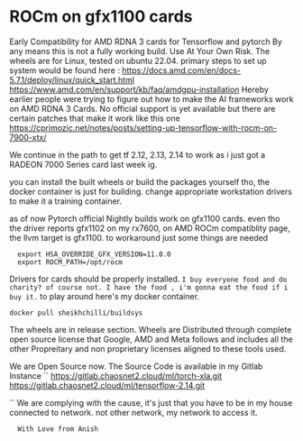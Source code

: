 # ROCm on gfx1100 cards
Early Compatibility for AMD RDNA 3 cards  for Tensorflow and pytorch
By any means this is not a fully working build.
Use At Your Own Risk.
The wheels are for Linux, tested on ubuntu 22.04.
primary steps to set up system would be found here :
https://docs.amd.com/en/docs-5.7.1/deploy/linux/quick_start.html
https://www.amd.com/en/support/kb/faq/amdgpu-installation
Hereby earlier people were trying to figure out how to make the AI frameworks work on AMD RDNA 3 Cards.
No official support is yet available but there are certain patches that make it work like this one
https://cprimozic.net/notes/posts/setting-up-tensorflow-with-rocm-on-7900-xtx/

We continue in the path to get tf 2.12, 2.13, 2.14 to work as i just got a RADEON 7000 Series card last week ig.

you can install the built wheels or build the packages yourself
tho, the docker container is just for building. change appropriate workstation drivers to make it a training container.

as of now Pytorch official Nightly builds work on gfx1100 cards.
even tho the driver reports gfx1102 on my rx7600, on AMD ROCm compatiblity page,
the llvm target is gfx1100.
to workaround just some things are needed 

```shell
  export HSA_OVERRIDE_GFX_VERSION=11.0.0
  export ROCM_PATH=/opt/rocm
```
Drivers for cards should be properly installed.
``
I buy everyone food and do charity?
of course not. I have the food , i'm gonna eat the food if i buy it.
``
to play around here's my docker container.
```
docker pull sheikhchilli/buildsys
```
The wheels are in release section.
Wheels are Distributed through complete open source license that Google, AMD  and Meta follows and includes all the other Propreitary and 
non proprietary licenses aligned to these tools used.

We are Open Source now. The Source Code is available in my Gitlab Instance
``
https://gitlab.chaosnet2.cloud/ml/torch-xla.git
https://gitlab.chaosnet2.cloud/ml/tensorflow-2.14.git

``
We are complying with the cause, it's just that you have to be in my house connected to network. not other network, my network to access it.

```code
  With Love from Anish
```
